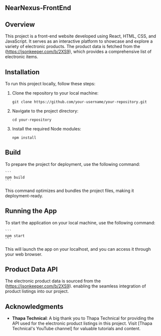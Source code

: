 ## NearNexus-FrontEnd

## Overview

This project is a front-end website developed using React, HTML, CSS, and JavaScript. It serves as an interactive platform to showcase and explore a variety of electronic products. The product data is fetched from the (https://jsonkeeper.com/b/2XS9), which provides a comprehensive list of electronic items.

## Installation

To run this project locally, follow these steps:

1. Clone the repository to your local machine:

    ```
    git clone https://github.com/your-username/your-repository.git
    ```

2. Navigate to the project directory:

    ```
    cd your-repository
    ```

3. Install the required Node modules:

    ```
    npm install
    ```

## Build

To prepare the project for deployment, use the following command:

    ```
    npm build
    ```

This command optimizes and bundles the project files, making it deployment-ready.

## Running the App

To start the application on your local machine, use the following command:

    ```
    npm start
    ```

This will launch the app on your localhost, and you can access it through your web browser.

## Product Data API

The electronic product data is sourced from the (https://jsonkeeper.com/b/2XS9).  enabling the seamless integration of product listings into our project.

## Acknowledgments

- **Thapa Technical**: A big thank you to Thapa Technical for providing the API used for the electronic product listings in this project. Visit [Thapa Technical's YouTube channel] for valuable tutorials and content.


